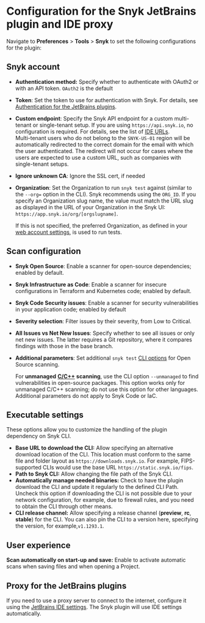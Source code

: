 # Configuration for the Snyk JetBrains plugin and IDE proxy

Navigate to **Preferences** > **Tools** > **Snyk** to set the following configurations for the plugin:

## **Snyk account**

* **Authentication method:** Specify whether to authenticate with OAuth2 or with an API token. `OAuth2` is the default
* **Token**: Set the token to use for authentication with Snyk. For details, see [Authentication for the JetBrains plugins](../../../scm-ide-and-ci-cd-integrations/snyk-ide-plugins-and-extensions/jetbrains-plugin/authentication-for-the-jetbrains-plugins.md).
* **Custom endpoint**: Specify the Snyk API endpoint for a custom multi-tenant or single-tenant setup. If you are using `https://api.snyk.io`, no configuration is required. For details, see the list of [IDE URLs](../../../working-with-snyk/regional-hosting-and-data-residency.md#ides-urls).\
  Multi-tenant users who do not belong to the `SNYK-US-01` region will be automatically redirected to the correct domain for the email with which the user authenticated. The redirect will not occur for cases where the users are expected to use a custom URL, such as companies with single-tenant setups.
* **Ignore unknown CA**: Ignore the SSL cert, if needed
*   **Organization**: Set the Organization to run `snyk test` against (similar to the `--org=` option in the CLI). Snyk recommends using the `ORG_ID`. If you specify an Organization slug name, the value must match the URL slug as displayed in the URL of your Organization in the Snyk UI: `https://app.snyk.io/org/[orgslugname]`.

    If this is not specified, the preferred Organization, as defined in your [web account settings](https://app.snyk.io/account), is used to run tests.

## Scan configuration

* **Snyk Open Source**: Enable a scanner for open-source dependencies; enabled by default.
* **Snyk Infrastructure as Code**: Enable a scanner for insecure configurations in Terraform and Kubernetes code; enabled by default.
* **Snyk Code Security issues**: Enable a scanner for security vulnerabilities in your application code; enabled by default
* **Severity selection**: Filter issues by their severity, from Low to Critical.
* **All Issues vs Net New Issues**: Specify whether to see all issues or only net new issues. The latter requires a Git repository, where it compares findings with those in the base branch.
*   **Additional parameters**: Set additional `snyk test` [CLI options](../../snyk-cli/cli-commands-and-options-summary.md) for Open Source scanning.

    For **unmanaged** [**C/C++**](../../../supported-languages-package-managers-and-frameworks/c-c++/) **scanning**, use the CLI option `--unmanaged` to find vulnerabilities in open-source packages. This option works only for unmanaged C/C++ scanning; do not use this option for other languages. Additional parameters do not apply to Snyk Code or IaC.

## **Executable settings**

These options allow you to customize the handling of the plugin dependency on Snyk CLI.&#x20;

* **Base URL to download the CLI:** Allow specifying an alternative download location of the CLI. This location must conform to the same file and folder layout as `https://downloads.snyk.io`. For example, FIPS-supported CLIs would use the base URL `https://static.snyk.io/fips`.
* **Path to Snyk CLI:** Allow changing the file path of the Snyk CLI.
* **Automatically manage needed binaries:** Check to have the plugin download the CLI and update it regularly to the defined CLI Path. Uncheck this option if downloading the CLI is not possible due to your network configuration, for example, due to firewall rules, and you need to obtain the CLI through other means.
* **CLI release channel:** Allow specifying a release channel (**preview**, **rc**, **stable**) for the CLI. You can also pin the CLI to a version here, specifying the version, for example,`v1.1293.1`.

## User experience

**Scan automatically on start-up and save:** Enable to activate automatic scans when saving files and when opening a Project.

## Proxy for the JetBrains plugins

If you need to use a proxy server to connect to the internet, configure it using the [JetBrains IDE settings](https://www.jetbrains.com/help/idea/settings-http-proxy.html). The Snyk plugin will use IDE settings automatically.
